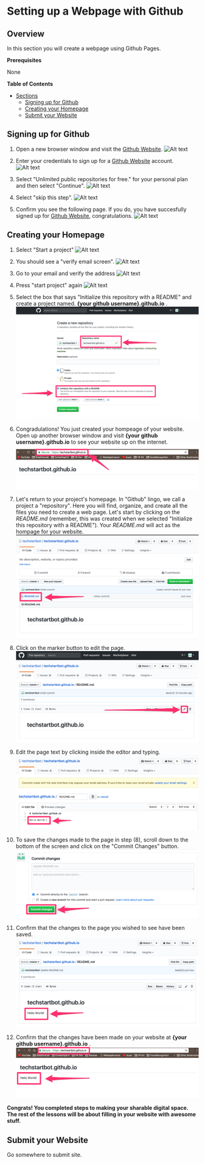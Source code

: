 
# Setting up a Webpage with Github

## Overview
In this section you will create a webpage using Github Pages. 

**Prerequisites** 

None

**Table of Contents** 

- [Sections](#)
	- [Signing up for Github](#)
	- [Creating your Homepage](#)
	- [Submit your Website](#)

## Signing up for Github

1. Open a new browser window and visit the [Github Website](http://github.com). 
![Alt text](assignment0/images/githubsignup.png?raw=true "Optional Title")

2. Enter your credentials to sign up for a [Github Website](http://github.com) account.
![Alt text](assignment0/images/0-2.png?raw=true "Optional Title")

3. Select "Unlimited public repositories for free." for your personal plan and then select "Continue".
![Alt text](assignment0/images/0-3.png?raw=true "Optional Title")

4. Select "skip this step".
![Alt text](assignment0/images/0-4.png?raw=true "Optional Title")

5. Confirm you see the following page. If you do, you have succesfully signed up for [Github Website](http://github.com), congratulations. 
![Alt text](assignment0/images/0-6.png?raw=true "Optional Title")


## Creating your Homepage

1. Select "Start a project"
![Alt text](assignment0/images/0-6.png?raw=true "Optional Title")

2. You should see a "verify email screen".
![Alt text](assignment0/images/0-7.png?raw=true "Optional Title")

3. Go to your email and verify the address
![Alt text](assignment0/images/ver.png?raw=true "Optional Title")

4. Press "start project" again
![Alt text](assignment0/images/0-6.png?raw=true "Optional Title")

5. Select the box that says "Initialize this repository with a README" and create a project named. **{your github username}.github.io** .
![Alt text](assignment0/images/creatingNewRepo.png?raw=true "Optional Title")

6. Congradulations! You just created your hompeage of your website. Open up another browser window and visit **{your github username}.github.io** to see your website up on the internet. 
![Alt text](assignment0/images/helloWebsite.png?raw=true "Optional Title")

7. Let's return to your project's homepage. In "Github" lingo, we call a project a "repository". Here you will find, organize, and create all the files you need to create a web page. Let's start by clicking on the *README.md* (remember, this was created when we selected "Initialize this repository with a README"). Your *README.md* will act as the hompage for your website.
![Alt text](assignment0/images/clickOnReadme.png?raw=true "Optional Title")

8. Click on the marker button to edit the page.
![Alt text](assignment0/images/editPage.png?raw=true "Optional Title")

9. Edit the page text by clicking inside the editor and typing.
![Alt text](assignment0/images/editPageText.png?raw=true "Optional Title")

10. To save the changes made to the page in step (8), scroll down to the bottom of the screen and click on the "Commit Changes" button.
![Alt text](assignment0/images/commit1stEdit.png?raw=true "Optional Title")

10. Confirm that the changes to the page you wished to see have been saved.
![Alt text](assignment0/images/confirmChange1.png?raw=true "Optional Title")

11. Confirm that the changes have been made on your website at **{your github username}.github.io** .
![Alt text](assignment0/images/confirmChange2.png?raw=true "Optional Title")

**Congrats! You completed steps to making your sharable digital space. The rest of the lessons will be about filling in your website with awesome stuff.**

## Submit your Website
Go somewhere to submit site.
